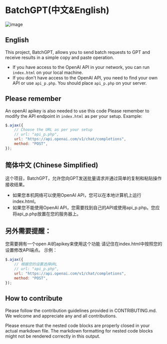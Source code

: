 # BatchGPT(中文&English)
![image](https://github.com/jwsky/batchgpt/assets/2600392/dc1beea6-0b50-43af-bc15-12f49cdf7a36)

## English
This project, BatchGPT, allows you to send batch requests to GPT and receive results in a simple copy and paste operation.
- If you have access to the OpenAI API in your network, you can run `index.html` on your local machine. 
- If you don't have access to the OpenAI API, you need to find your own API or use `api_p.php`. You should place `api_p.php` on your server.
## Please remember
An openAI apikey is also needed to use this code
Please remember to modify the API endpoint in `index.html` as per your setup.
Example:
```javascript
$.ajax({
    // Choose the URL as per your setup
    // url: "api_p.php",          
    url: "https://api.openai.com/v1/chat/completions",
    method: "POST",
});
```
## 简体中文 (Chinese Simplified)
这个项目，BatchGPT，允许您向GPT发送批量请求并通过简单的复制和粘贴操作接收结果。
- 如果您本机网络可以使用OpenAI API，您可以在本地计算机上运行index.html。
- 如果您不能使用OpenAI API，您需要找到自己的API或使用api_p.php。您应将api_p.php放置在您的服务器上。
## 另外需要提醒：
您需要拥有一个open AI的apikey来使用这个功能
请记住在index.html中按照您的设置修改API端点。
示例：
```javascript
$.ajax({
    // 根据您的设置选择URL
    // url: "api_p.php",          
    url: "https://api.openai.com/v1/chat/completions",
    method: "POST",
});
```
## How to contribute
Please follow the contribution guidelines provided in CONTRIBUTING.md. We welcome and appreciate any and all contributions.


Please ensure that the nested code blocks are properly closed in your actual markdown file. The markdown formatting for nested code blocks might not be rendered correctly in this output.
